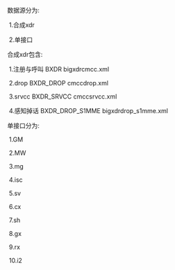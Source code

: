 数据源分为:

​	1.合成xdr

​	2.单接口

合成xdr包含:

​	1.注册与呼叫			BXDR					bigxdrcmcc.xml

​	2.drop				BXDR_DROP				cmccdrop.xml

​	3.srvcc				BXDR_SRVCC				cmccsrvcc.xml

​	4.感知掉话			BXDR_DROP_S1MME		bigxdrdrop_s1mme.xml

单接口分为:

​	1.GM

​	2.MW

​	3.mg

​	4.isc

​	5.sv

​	6.cx

​	7.sh

​	8.gx

​	9.rx

​	10.i2
